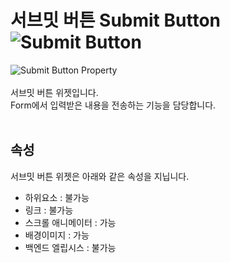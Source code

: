 # 서브밋 버튼 Submit Button ![Submit Button](/img/widget/PGSubmitButton.png)<br />
![Submit Button Property](/img/property-submit.png)<br /><br />
서브밋 버튼 위젯입니다.<br />
Form에서 입력받은 내용을 전송하는 기능을 담당합니다.
<br /><br />


## 속성
서브밋 버튼 위젯은 아래와 같은 속성을 지닙니다.

* 하위요소 : 불가능
* 링크 : 불가능
* 스크롤 애니메이터 : 가능
* 배경이미지 : 가능
* 백엔드 엘립시스 : 불가능
<br />

